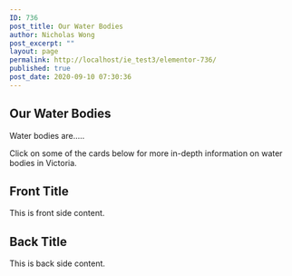 ```yaml
---
ID: 736
post_title: Our Water Bodies
author: Nicholas Wong
post_excerpt: ""
layout: page
permalink: http://localhost/ie_test3/elementor-736/
published: true
post_date: 2020-09-10 07:30:36
---
```

<h2>Our Water Bodies</h2>
Water bodies are.....

Click on some of the cards below for more in-depth information on water bodies in Victoria.
<h2>Front Title</h2>
This is front side content.
<h2>Back Title</h2>
This is back side content.